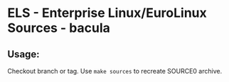 # ELS - Enterprise Linux/EuroLinux Sources - bacula
 
## Usage:
  Checkout branch or tag. Use `make sources` to recreate  SOURCE0 archive.
